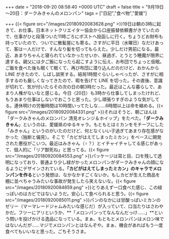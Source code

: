 
+++
date = "2018-09-20 08:58:40 +0000 UTC"
draft = false
title = "9月19日～20日：ダークみきゃんのメロンパン"
tags = ["日記","食べ物","愛媛"]

+++
{{< figure src="/images/20180920083628.png"  >}}19日は朝の3時に起きて、お仕事。日本ネットクリエイター協会から口座振替依頼書がきていたので、仕事がひと段落ついた11時ごろにポストへ投函しに行く。ちょうどお財布も持っていたので、ついでに散髪屋にも寄る。さすがに平日（水曜日）なだけあって、客は一人だけで、すんなり髪を切ってもらえた。少しだけ男前になる。最近、あまりちゃんと寝られていなかったせいか、昼過ぎ、とうとう睡魔が限界に達する。親父には夕ご飯になったら起こすように伝え、お布団でちょっと仮眠。ご飯を食べた後も眠くて眠くて、再び布団に潜り込んだのだけど、おかんから LINE がきたので、しばし談笑する。結局1時間ぐらいしゃべったが、さすがに相手するのも厳しくなってきたので、暇を告げて LINE を切った。その直後、意識が切れて、気が付いたらその次の日の朝3時だった。最近はこんな暮らしで、あまり人権がないなと感じる。今日（20日）も3時から仕事してしまったけれど、もうあまり仕事はしないでおこうと思った。少し頑張りすぎのような気がしてる。連休明けの労働時間は10時間いってたしな……6時間以上は命を縮める。{{< figure src="/images/20180920084331.png"  >}}それはそうと、朝ごはんは「ダークみきゃんのメロンパン 清見オレンジ＆ホイップ」をたべた。「**ダークみきゃん**」というのは、愛媛県のゆるキャラ。もともとはミカンをモチーフにした「みきゃん」というのがいたのだけど、何となくいい子過ぎてあまり存在感がなかった（独断と偏見）。そこで「カビがはえてしまったミカン」をベースに開発された悪役がこいつ。最近はみきゃん（♀？）とイチャイチャしてる感じがあって、個人的に「リア獣死ね」と思ってる。{{< figure src="/images/20180920084553.png"  >}}パッケージは耳と目、口を残して透明になっており、普通より少し緑がかったメロンパンがダークみきゃんの顔になるようにデザインされている。**「カビがはえてしまったミカン」のキャラでメロンパンを作る**という発想は、なかなかすごくないか。もしカビが生えた商品を棚に並べちゃうみたいな事故が発生したら笑えないな。{{< figure src="/images/20180920084859.png"  >}}とりあえず一口食べた感じ、この緑っぽいのはカビではないようだ。安心して食べられると思う。{{< figure src="/images/20180920085011.png"  >}}パンのなかには甘酸っぱいミカンのゼリー（マーマレードジャムみたいな感じだ）が入っていて、口当たりはさわやかだ。フツーにアリというか、**「メロンパンってなんなんだっけ……」**という問いを投げかける逸品になっている。まぁ、もともとメロンパンはメロン味ではないんだが……マジでメロンパンとはなんぞや。まぁ、機会があればもう一度食べてもいいなと思った。ごちそうさま。


